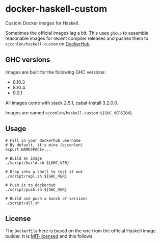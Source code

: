 # docker-haskell-custom

Custom Docker images for Haskell.

Sometimes the official images lag a bit. This uses `ghcup` to assemble reasonable images for recent compiler releases and pushes them to `ejconlon/haskell-custom` on [DockerHub](https://hub.docker.com/repository/docker/ejconlon/haskell-custom).

## GHC versions

Images are built for the following GHC versions:

* 8.10.3
* 8.10.4
* 9.0.1

All images come with stack 2.5.1, cabal-install 3.2.0.0.

Images are named `ejconlon/haskell-custom:${GHC_VERSION}`.

## Usage

    # Fill in your dockerhub username
    # By default, it's mine (ejconlon)
    export NAMESPACE=...

    # Build an image
    ./script/build.sh ${GHC_VER}

    # Drop into a shell to test it out
    ./script/repl.sh ${GHC_VER}

    # Push it to dockerhub
    ./script/push.sh ${GHC_VER}

    # Build and push a bunch of versions
    ./script/all.sh

## License

The `Dockerfile` here is based on the one from the official Haskell image builder. It is [MIT-licensed](https://github.com/haskell/docker-haskell/blob/master/LICENSE) and this follows.
